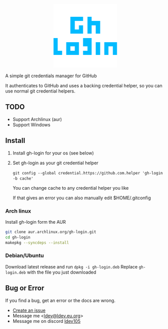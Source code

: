 <p align="center">
  <img src="https://github.com/Xgames123/gh-login/blob/main/gh-login-logo_200px_transparent.png?raw=true" alt="gh-login-logo"/>
</p>
A simple git credentials manager for GitHub

It authenticates to GitHub and uses a backing credential helper, so you can use normal git credential helpers.

## TODO
* Support Archlinux (aur)
* Support Windows

## Install
1. Install gh-login for your os (see below)
2. Set gh-login as your git credential helper
   
    ```git config --global credential.https://github.com.helper 'gh-login -b cache'```
   
    You can change cache to any credential helper you like

    If that gives an error you can also manually edit $HOME/.gitconfig

### Arch linux
Install gh-login form the AUR
```bash
git clone aur.archlinux.org/gh-login.git
cd gh-login
makepkg --syncdeps --install
```

### Debian/Ubuntu
Download latest release and run ```dpkg -i gh-login.deb```
Replace ```gh-login.deb``` with the file you just downloaded


## Bug or Error
If you find a bug, get an error or the docs are wrong.
* [Create an issue](https://github.com/Xgames123/gh-login/issues/new/)
* Message me <[ldev@ldev.eu.org](mailto://ldev@ldev.eu.org)>
* Message me on discord [ldev105](https://ldev.eu.org/socials/discord)